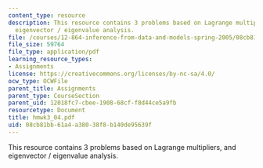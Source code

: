 ```yaml
---
content_type: resource
description: This resource contains 3 problems based on Lagrange multipliers, and
  eigenvector / eigenvalue analysis.
file: /courses/12-864-inference-from-data-and-models-spring-2005/08cb81bb61a4a38038f8b140de95639f_hmwk3_04.pdf
file_size: 59764
file_type: application/pdf
learning_resource_types:
- Assignments
license: https://creativecommons.org/licenses/by-nc-sa/4.0/
ocw_type: OCWFile
parent_title: Assignments
parent_type: CourseSection
parent_uid: 12018fc7-cbee-1908-68cf-f8d44ce5a9fb
resourcetype: Document
title: hmwk3_04.pdf
uid: 08cb81bb-61a4-a380-38f8-b140de95639f
---
```

This resource contains 3 problems based on Lagrange multipliers, and eigenvector / eigenvalue analysis.